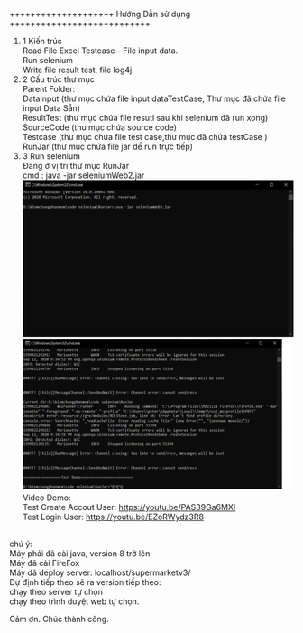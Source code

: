 <p class="has-line-data" data-line-start="0" data-line-end="1">++++++++++++++++++++ Hướng Dẫn sử dụng +++++++++++++++++++++++++++</p>
<ol>
<li class="has-line-data" data-line-start="2" data-line-end="6">1 Kiến trúc<br>
Read File Excel Testcase - File input data.<br>
Run selenium<br>
Write file result test, file log4j.</li>
<li class="has-line-data" data-line-start="6" data-line-end="13">2 Cấu trúc thư mục<br>
Parent Folder:<br>
DataInput (thư mục chứa file input dataTestCase, Thư mục đã chứa file input Data Sẵn)<br>
ResultTest (thư mục chứa file resutl sau khi selenium đã run xong)<br>
SourceCode (thu mục chứa source code)<br>
Testcase (thư mục chứa file test case,thư mục đã chứa testCase )<br>
RunJar (thư mục chứa file jar để run trực tiếp)</li>
<li class="has-line-data" data-line-start="13" data-line-end="29">3 Run selenium<br>
Đang ở vị trí thư mục RunJar<br>
cmd : java -jar seleniumWeb2.jar<br>
<img src="./RunJar/start.png" alt="image info"><br>
<img src="./RunJar/end.png" alt="image info"><br>
Video Demo:<br>
Test Create Accout User: <a href="https://youtu.be/PAS39Ga6MXI">https://youtu.be/PAS39Ga6MXI</a><br>
Test Login User: <a href="https://youtu.be/EZoRWydz3R8">https://youtu.be/EZoRWydz3R8</a><br>
</ol>
<br>
chú ý:<br>
Máy phải đã cài java, version 8 trở lên<br>
Máy đã cài FireFox<br>
Máy dã deploy server: localhost/supermarketv3/<br>
Dự định tiếp theo sẽ ra version tiếp theo:<br>
chạy theo server tự chọn<br>
chạy theo trình duyệt web tự chọn.</li>

<p class="has-line-data" data-line-start="29" data-line-end="30">Cảm ơn. Chúc thành công.</p>
